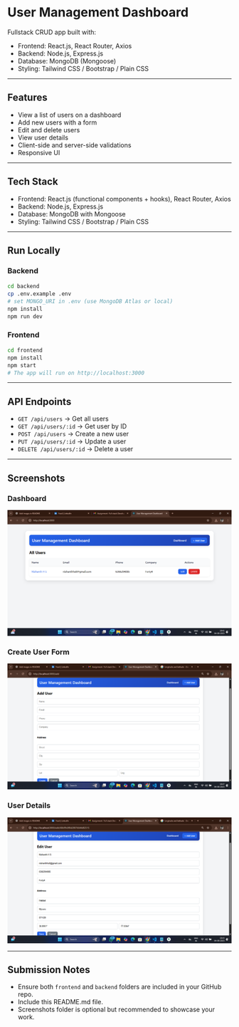 # User Management Dashboard

Fullstack CRUD app built with:

* Frontend: React.js, React Router, Axios
* Backend: Node.js, Express.js
* Database: MongoDB (Mongoose)
* Styling: Tailwind CSS / Bootstrap / Plain CSS

---

## Features

* View a list of users on a dashboard
* Add new users with a form
* Edit and delete users
* View user details
* Client-side and server-side validations
* Responsive UI

---

## Tech Stack

* Frontend: React.js (functional components + hooks), React Router, Axios
* Backend: Node.js, Express.js
* Database: MongoDB with Mongoose
* Styling: Tailwind CSS / Bootstrap / Plain CSS

---

## Run Locally

### Backend

```bash
cd backend
cp .env.example .env
# set MONGO_URI in .env (use MongoDB Atlas or local)
npm install
npm run dev
```

### Frontend

```bash
cd frontend
npm install
npm start
# The app will run on http://localhost:3000
```

---

## API Endpoints

* `GET /api/users` → Get all users
* `GET /api/users/:id` → Get user by ID
* `POST /api/users` → Create a new user
* `PUT /api/users/:id` → Update a user
* `DELETE /api/users/:id` → Delete a user

---

## Screenshots

### Dashboard

![Dashboard](screenshots/dashboard.png)

### Create User Form

![Create User](screenshots/create-user.png)

### User Details

![User Details](screenshots/user-details.png)

---

## Submission Notes

* Ensure both `frontend` and `backend` folders are included in your GitHub repo.
* Include this README.md file.
* Screenshots folder is optional but recommended to showcase your work.
